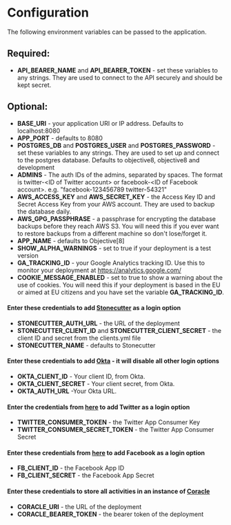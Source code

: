 # Configuration

The following environment variables can be passed to the application.

## Required:

- **API_BEARER_NAME** and **API_BEARER_TOKEN** - set these variables to any strings. They are used to connect to the API securely and should be kept secret.
 
## Optional:

- **BASE_URI** - your application URI or IP address. Defaults to localhost:8080
- **APP_PORT** - defaults to 8080
- **POSTGRES_DB** and **POSTGRES_USER** and **POSTGRES_PASSWORD** - set these variables to any strings. They are used to set up and connect to the postgres database. Defaults to objective8, objective8 and development
- **ADMINS** - The auth IDs of the admins, separated by spaces. The format is twitter-&lt;ID of Twitter account&gt; or facebook-&lt;ID of Facebook account&gt;. e.g. "facebook-123456789 twitter-54321"
- **AWS_ACCESS_KEY** and **AWS_SECRET_KEY** - the Access Key ID and Secret Access Key from your AWS account. They are used to backup the database daily.
- **AWS_GPG_PASSPHRASE** - a passphrase for encrypting the database backups before they reach AWS S3. You will need this if you ever want to restore backups from a different machine so don't lose/forget it.
- **APP_NAME** - defaults to Objective[8]
- **SHOW_ALPHA_WARNINGS** - set to true if your deployment is a test version
- **GA_TRACKING_ID** - your Google Analytics tracking ID. Use this to monitor your deployment at https://analytics.google.com/
- **COOKIE_MESSAGE_ENABLED** - set to true to show a warning about the use of cookies. You will need this if your deployment is based in the EU or aimed at EU citizens and you have set the variable **GA_TRACKING_ID**.


#### Enter these credentials to add [Stonecutter](https://github.com/d-cent/stonecutter) as a login option

- **STONECUTTER_AUTH_URL** - the URL of the deployment
- **STONECUTTER_CLIENT_ID** and **STONECUTTER_CLIENT_SECRET** - the client ID and secret from the clients.yml file
- **STONECUTTER_NAME** - defaults to Stonecutter


#### Enter these credentials to add [Okta](https://www.okta.com) - it will disable all other login options

- **OKTA_CLIENT_ID** - Your client ID, from Okta.
- **OKTA_CLIENT_SECRET** - Your client secret, from Okta.
- **OKTA_AUTH_URL** -Your Okta URL.


#### Enter the credentials from [here](https://apps.twitter.com/) to add Twitter as a login option

- **TWITTER_CONSUMER_TOKEN** - the Twitter App Consumer Key
- **TWITTER_CONSUMER_SECRET_TOKEN** - the Twitter App Consumer Secret


#### Enter these credentials from [here](https://developers.facebook.com/apps/) to add Facebook as a login option

- **FB_CLIENT_ID** - the Facebook App ID
- **FB_CLIENT_SECRET** - the Facebook App Secret


#### Enter these credentials to store all activities in an instance of [Coracle](https://github.com/d-cent/coracle) 

- **CORACLE_URI** - the URL of the deployment 
- **CORACLE_BEARER_TOKEN** - the bearer token of the deployment
